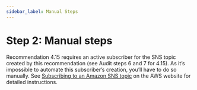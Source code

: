 ```yaml
---
sidebar_label: Manual Steps
---
```


# Step 2: Manual steps

Recommendation 4.15 requires an active subscriber for the SNS topic created by this recommendation (see Audit steps 6
and 7 for 4.15). As it’s impossible to automate this subscriber’s creation, you’ll have to do so manually. See
[Subscribing to an Amazon SNS topic](https://docs.aws.amazon.com/sns/latest/dg/sns-create-subscribe-endpoint-to-topic.html)
on the AWS website for detailed instructions.


<!-- ##DOCS-SOURCER-START
{"sourcePlugin":"Local File Copier","hash":"8f30fea3c56323b9c5c0ce3cd5fa1841"}
##DOCS-SOURCER-END -->
